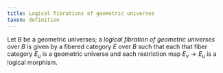 ```yaml
---
title: Logical fibrations of geometric universes
taxon: definition
---
```


Let $B$ be a geometric universes; a *logical fibration of geometric universes* over $B$ is given by a fibered category $E$ over $B$ such that each that fiber category $E_u$ is a geometric universe and each restriction map $E_v\to E_u$ is a logical morphism.
